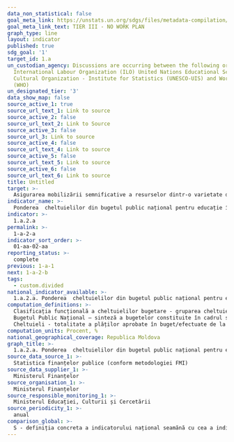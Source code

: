 ```yaml
---
data_non_statistical: false
goal_meta_link: https://unstats.un.org/sdgs/files/metadata-compilation/Metadata-Goal-1.pdf
goal_meta_link_text: TIER III - NO WORK PLAN
graph_type: line
layout: indicator
published: true
sdg_goal: '1'
target_id: 1.a
un_custodian_agency: Discussions are occurring between the following organisations
  International Labour Organization (ILO) United Nations Educational Scientific and
  Cultural Organization - Institute for Statistics (UNESCO-UIS) and World Health Organization
  (WHO)
un_designated_tier: '3'
data_show_map: false
source_active_1: true
source_url_text_1: Link to source
source_active_2: false
source_url_text_2: Link to Source
source_active_3: false
source_url_3: Link to source
source_active_4: false
source_url_text_4: Link to source
source_active_5: false
source_url_text_5: Link to source
source_active_6: false
source_url_text_6: Link to source
title: Untitled
target: >-
  Asigurarea mobilizării semnificative a resurselor dintr-o varietate de surse, inclusiv prin cooperare    sporită pentru dezvoltare, pentru a oferi mijloace adecvate și previzibile pentru țările în curs de dezvoltare, în special țările cel mai puțin dezvoltate pentru a pune în aplicare programe și politici pentru eradicarea sărăciei în toate dimensiunile sale
indicator_name: >-
  Ponderea  cheltuielilor din bugetul public național pentru educație în totalul cheltuielilor bugetului public național
indicator: >-
  1.a.2.a
permalink: >-
  1-a-2-a
indicator_sort_order: >-
  01-aa-02-aa
reporting_status: >-
  complete
previous: 1-a-1
next: 1-a-2-b
tags:
  - custom.divided
national_indicator_available: >-
  1.a.2.a. Ponderea  cheltuielilor din bugetul public național pentru educație în totalul cheltuielilor bugetului public național
computation_definitions: >-
  Clasificația funcțională a cheltuielilor bugetare - gruparea cheltuielilor bugetare după funcții și obiective socio-economice, care se exercită în cadrul sectorului bugetar. Un rol major al clasificației funcționale este asigurarea comparabilității sectorului bugetar din diferite țări, respectiv standardele internaționale urmează a fi respectate cu strictețe. Clasificația funcțională a cheltuielilor bugetare în Republica Moldova este în conformitate cu Clasificația Funcțiilor Guvernului COFOG (Classification of Functions of Government) elaborată de Organizația pentru Cooperare și Dezvoltare Economică și utilizată în practica mondială în calitate de standarde (Anexa 6 la Ordinul MF nr. 208 din 24.12.2015, privind [Clasificația bugetară](https://mf.gov.md/ro/buget/informa%C8%9Bii-cu-caracter-metodologic/clasifica%C8%9Bia-bugetar%C4%83) ).<br> 
  Bugetul Public Național – sinteză a bugetelor constituite în cadrul sistemului bugetar, cu excluderea transferurilor inter bugetare. BPN cuprinde: bugetul de stat, bugetul asigurărilor sociale de stat, fondurile obligatorii de asigurări de asistență medicală, bugetele locale (art. 26 din [Legea nr. 181 din 25.07.2014, finanțelor publice și responsabilității bugetar-fiscale](http://lex.justice.md/md/354213/) ). <br> 
  Cheltuieli - totalitate a plăților aprobate în buget/efectuate de la buget, cu excepția celor aferente operațiunilor cu activele financiare și cu datoriile bugetului (Legea nr. 181 din 25.07.2014, finanțelor publice și responsabilității bugetar-fiscale)
computation_units: Procent, %
national_geographical_coverage: Republica Moldova
graph_title: >-
  1.a.2.a. Ponderea  cheltuielilor din bugetul public național pentru educație în totalul cheltuielilor bugetului public național
source_data_source_1: >-
  Statistica finanțelor publice (conform metodologiei FMI)
source_data_supplier_1: >-
  Ministerul Finanțelor
source_organisation_1: >-
  Ministerul Finanțelor
source_responsible_monitoring_1: >-
  Ministerul Educației, Culturii și Cercetării
source_periodicity_1: >-
  anual
comparison_global: >-
  S - definiția concreta a indicatorului național seamănă cu cea a indic global, dar se va reveni după finalizarea metadatelor indicatorului global
---
```

